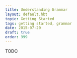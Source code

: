 ```yaml
---
title: Understanding Grammar
layout: default.hbt
topic: Getting Started
tags: getting started, grammar
date: 2015-07-20
draft: true
order: 999
---
```


TODO
